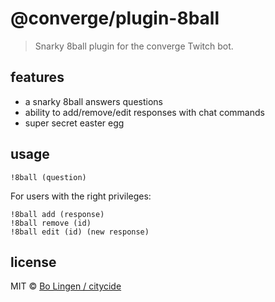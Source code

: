 # @converge/plugin-8ball

> Snarky 8ball plugin for the converge Twitch bot.

## features

* a snarky 8ball answers questions
* ability to add/remove/edit responses with chat commands
* super secret easter egg

## usage

```
!8ball (question)
```

For users with the right privileges:

```
!8ball add (response)
!8ball remove (id)
!8ball edit (id) (new response)
```

## license

MIT © [Bo Lingen / citycide](https://github.com/citycide)
